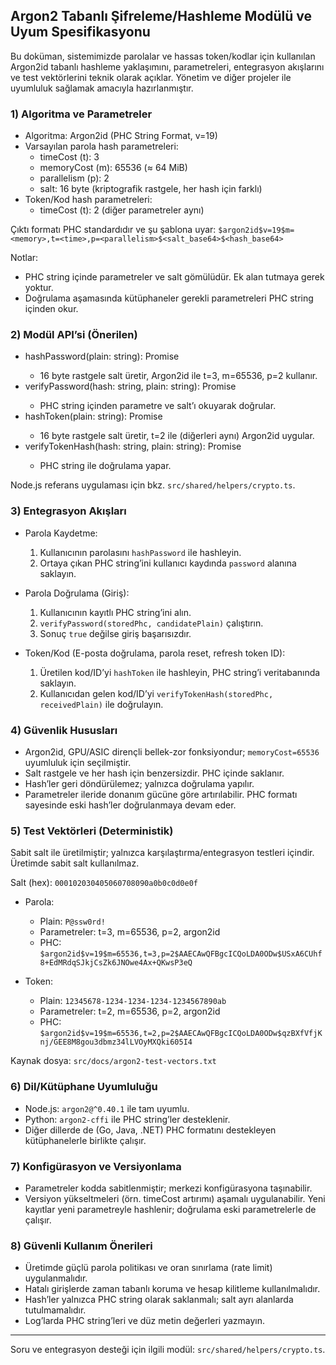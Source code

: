 ## Argon2 Tabanlı Şifreleme/Hashleme Modülü ve Uyum Spesifikasyonu

Bu doküman, sistemimizde parolalar ve hassas token/kodlar için kullanılan Argon2id tabanlı hashleme yaklaşımını, parametreleri, entegrasyon akışlarını ve test vektörlerini teknik olarak açıklar. Yönetim ve diğer projeler ile uyumluluk sağlamak amacıyla hazırlanmıştır.

### 1) Algoritma ve Parametreler

- Algoritma: Argon2id (PHC String Format, v=19)
- Varsayılan parola hash parametreleri:
  - timeCost (t): 3
  - memoryCost (m): 65536 (≈ 64 MiB)
  - parallelism (p): 2
  - salt: 16 byte (kriptografik rastgele, her hash için farklı)
- Token/Kod hash parametreleri:
  - timeCost (t): 2 (diğer parametreler aynı)

Çıktı formatı PHC standardıdır ve şu şablona uyar:
`$argon2id$v=19$m=<memory>,t=<time>,p=<parallelism>$<salt_base64>$<hash_base64>`

Notlar:
- PHC string içinde parametreler ve salt gömülüdür. Ek alan tutmaya gerek yoktur.
- Doğrulama aşamasında kütüphaneler gerekli parametreleri PHC string içinden okur.

### 2) Modül API’si (Önerilen)

- hashPassword(plain: string): Promise<string>
  - 16 byte rastgele salt üretir, Argon2id ile t=3, m=65536, p=2 kullanır.
- verifyPassword(hash: string, plain: string): Promise<boolean>
  - PHC string içinden parametre ve salt’ı okuyarak doğrular.
- hashToken(plain: string): Promise<string>
  - 16 byte rastgele salt üretir, t=2 ile (diğerleri aynı) Argon2id uygular.
- verifyTokenHash(hash: string, plain: string): Promise<boolean>
  - PHC string ile doğrulama yapar.

Node.js referans uygulaması için bkz. `src/shared/helpers/crypto.ts`.

### 3) Entegrasyon Akışları

- Parola Kaydetme:
  1. Kullanıcının parolasını `hashPassword` ile hashleyin.
  2. Ortaya çıkan PHC string’ini kullanıcı kaydında `password` alanına saklayın.

- Parola Doğrulama (Giriş):
  1. Kullanıcının kayıtlı PHC string’ini alın.
  2. `verifyPassword(storedPhc, candidatePlain)` çalıştırın.
  3. Sonuç `true` değilse giriş başarısızdır.

- Token/Kod (E-posta doğrulama, parola reset, refresh token ID):
  1. Üretilen kod/ID’yi `hashToken` ile hashleyin, PHC string’i veritabanında saklayın.
  2. Kullanıcıdan gelen kod/ID’yi `verifyTokenHash(storedPhc, receivedPlain)` ile doğrulayın.

### 4) Güvenlik Hususları

- Argon2id, GPU/ASIC dirençli bellek-zor fonksiyondur; `memoryCost=65536` uyumluluk için seçilmiştir.
- Salt rastgele ve her hash için benzersizdir. PHC içinde saklanır.
- Hash’ler geri döndürülemez; yalnızca doğrulama yapılır.
- Parametreler ileride donanım gücüne göre artırılabilir. PHC formatı sayesinde eski hash’ler doğrulanmaya devam eder.

### 5) Test Vektörleri (Deterministik)

Sabit salt ile üretilmiştir; yalnızca karşılaştırma/entegrasyon testleri içindir. Üretimde sabit salt kullanılmaz.

Salt (hex): `000102030405060708090a0b0c0d0e0f`

- Parola:
  - Plain: `P@ssw0rd!`
  - Parametreler: t=3, m=65536, p=2, argon2id
  - PHC:
    `$argon2id$v=19$m=65536,t=3,p=2$AAECAwQFBgcICQoLDA0ODw$USxA6CUhf8+EdMRdqSJkjCsZk6JNOwe4Ax+QKwsP3eQ`

- Token:
  - Plain: `12345678-1234-1234-1234-1234567890ab`
  - Parametreler: t=2, m=65536, p=2, argon2id
  - PHC:
    `$argon2id$v=19$m=65536,t=2,p=2$AAECAwQFBgcICQoLDA0ODw$qzBXfVfjKnj/GEE8M8gou3dbmz34lLVOyMXQki605I4`

Kaynak dosya: `src/docs/argon2-test-vectors.txt`

### 6) Dil/Kütüphane Uyumluluğu

- Node.js: `argon2@^0.40.1` ile tam uyumlu.
- Python: `argon2-cffi` ile PHC string’ler desteklenir.
- Diğer dillerde de (Go, Java, .NET) PHC formatını destekleyen kütüphanelerle birlikte çalışır.

### 7) Konfigürasyon ve Versiyonlama

- Parametreler kodda sabitlenmiştir; merkezi konfigürasyona taşınabilir.
- Versiyon yükseltmeleri (örn. timeCost artırımı) aşamalı uygulanabilir. Yeni kayıtlar yeni parametreyle hashlenir; doğrulama eski parametrelerle de çalışır.

### 8) Güvenli Kullanım Önerileri

- Üretimde güçlü parola politikası ve oran sınırlama (rate limit) uygulanmalıdır.
- Hatalı girişlerde zaman tabanlı koruma ve hesap kilitleme kullanılmalıdır.
- Hash’ler yalnızca PHC string olarak saklanmalı; salt ayrı alanlarda tutulmamalıdır.
- Log’larda PHC string’leri ve düz metin değerleri yazmayın.

---

Soru ve entegrasyon desteği için ilgili modül: `src/shared/helpers/crypto.ts`.


